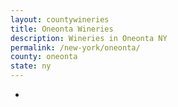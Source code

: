 ```yaml
---
layout: countywineries
title: Oneonta Wineries
description: Wineries in Oneonta NY
permalink: /new-york/oneonta/
county: oneonta
state: ny
---
```

-
